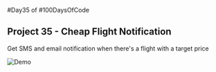 #Day35 of #100DaysOfCode


## Project 35 - Cheap Flight Notification
Get SMS and email notification when there's a flight with a target price

![Demo](https://github.com/A3AJAGBE/Cheap-Flight-Notification/blob/main/cheap_flight.gif)

